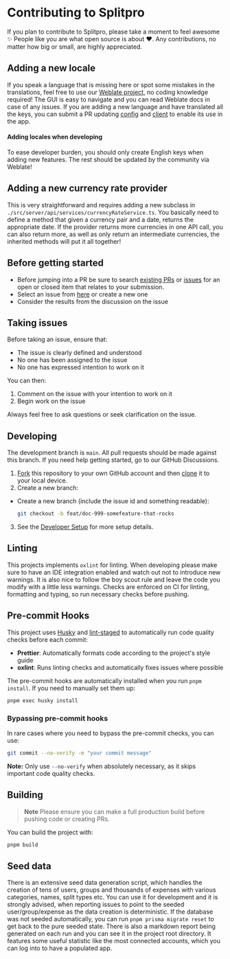 # Contributing to Splitpro

If you plan to contribute to Splitpro, please take a moment to feel awesome ✨ People like you are what open source is about ♥. Any contributions, no matter how big or small, are highly appreciated.

## Adding a new locale

If you speak a language that is missing here or spot some mistakes in the translations, feel free to use our [Weblate project](https://hosted.weblate.org/projects/splitpro/), no coding knowledge required! The GUI is easy to navigate and you can read Weblate docs in case of any issues. If you are adding a new language and have translated all the keys, you can submit a PR updating [config](./next-i18next.config.js) and [client](./src/utils/i18n/client.ts) to enable its use in the app.

#### Adding locales when developing

To ease developer burden, you should only create English keys when adding new features. The rest should be updated by the community via Weblate!

## Adding a new currency rate provider

This is very straightforward and requires adding a new subclass in `./src/server/api/services/currencyRateService.ts`. You basically need to define a method that given a currency pair and a date, returns the appropriate date. If the provider returns more currencies in one API call, you can also return more, as well as only return an intermediate currencies, the inherited methods will put it all together!

## Before getting started

- Before jumping into a PR be sure to search [existing PRs](https://github.com/oss-apps/split-pro/pulls) or [issues](https://github.com/oss-apps/split-pro/issues) for an open or closed item that relates to your submission.
- Select an issue from [here](https://github.com/oss-apps/split-pro/issues) or create a new one
- Consider the results from the discussion on the issue

## Taking issues

Before taking an issue, ensure that:

- The issue is clearly defined and understood
- No one has been assigned to the issue
- No one has expressed intention to work on it

You can then:

1. Comment on the issue with your intention to work on it
2. Begin work on the issue

Always feel free to ask questions or seek clarification on the issue.

## Developing

The development branch is <code>main</code>. All pull requests should be made against this branch. If you need help getting started, go to our GitHub Discussions.

1. [Fork](https://help.github.com/articles/fork-a-repo/) this repository to your
   own GitHub account and then
   [clone](https://help.github.com/articles/cloning-a-repository/) it to your local device.
2. Create a new branch:

- Create a new branch (include the issue id and something readable):

  ```sh
  git checkout -b feat/doc-999-somefeature-that-rocks
  ```

3. See the [Developer Setup](https://github.com/oss-apps/split-pro?tab=readme-ov-file#developer-setup) for more setup details.

## Linting

This projects implements `oxlint` for linting. When developing please make sure to have an IDE integration enabled and watch out not to introduce new warnings. It is also nice to follow the boy scout rule and leave the code you modify with a little less warnings. Checks are enforced on CI for linting, formatting and typing, so run necessary checks before pushing.

## Pre-commit Hooks

This project uses [Husky](https://typicode.github.io/husky/) and [lint-staged](https://github.com/okonet/lint-staged) to automatically run code quality checks before each commit:

- **Prettier**: Automatically formats code according to the project's style guide
- **oxlint**: Runs linting checks and automatically fixes issues where possible

The pre-commit hooks are automatically installed when you run `pnpm install`. If you need to manually set them up:

```bash
pnpm exec husky install
```

### Bypassing pre-commit hooks

In rare cases where you need to bypass the pre-commit checks, you can use:

```bash
git commit --no-verify -m "your commit message"
```

**Note:** Only use `--no-verify` when absolutely necessary, as it skips important code quality checks.

## Building

> **Note**
> Please ensure you can make a full production build before pushing code or creating PRs.

You can build the project with:

```bash
pnpm build
```

## Seed data

There is an extensive seed data generation script, which handles the creation of tens of users, groups and thousands of expenses with various categories, names, split types etc.
You can use it for development and it is strongly advised, when reporting issues to point to the seeded user/group/expense as the data creation
is deterministic. If the database was not seeded automatically, you can run `pnpm prisma migrate reset` to get back to the pure seeded state.
There is also a markdown report being generated on each run and you can see it in the project root directory. It features some useful statistic
like the most connected accounts, which you can log into to have a populated app.
